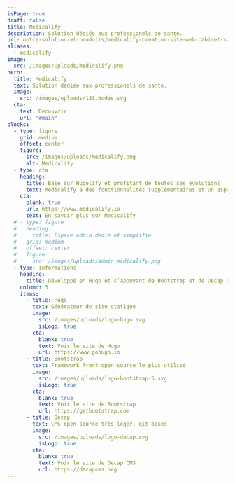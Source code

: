 ```yaml
---
isPage: true
draft: false
title: Medicalify
description: Solution dédiée aux professionels de santé.
url: notre-solution-et-produits/medicalify-creation-site-web-cabinet-sante
aliases:
  - medicalify
image:
  src: /images/uploads/medicalify.png
hero:
  title: Medicalify
  text: Solution dédiée aux professionels de santé.
  image:
    src: /images/uploads/181.Nodes.svg
  cta:
    text: Découvrir
    url: "#main"
blocks:
  - type: figure
    grid: medium
    offset: center
    figure:
      src: /images/uploads/medicalify.png
      alt: Medicalify
  - type: cta
    heading:
      title: Basé sur Hugolify et profitant de toutes ses évolutions
      text: Medicalify a des fonctionnalités supplémentaires et un espace admin dédié à l’univers des métiers de la santé.
    cta:
      blank: true
      url: https://www.medicalify.io
      text: En savoir plus sur Medicalify
  # - type: figure
  #   heading:
  #     title: Espace admin dédié et simplifié
  #   grid: medium
  #   offset: center
  #   figure:
  #     src: /images/uploads/admin-medicalify.png
  - type: informations
    heading:
      title: Développé en Hugo et s’appuyant de Bootstrap et de Decap CMS
    column: 3
    items:
      - title: Hugo
        text: Générateur de site statique
        image:
          src: /images/uploads/logo-hugo.svg
          isLogo: true
        cta:
          blank: true
          text: Voir le site de Hugo
          url: https://www.gohugo.io
      - title: Bootstrap
        text: Framework front open-source le plus utilisé
        image:
          src: /images/uploads/logo-bootstrap-5.svg
          isLogo: true
        cta:
          blank: true
          text: Voir le site de Bootstrap
          url: https://getbootstrap.com
      - title: Decap
        text: CMS open-source très léger, git-based
        image:
          src: /images/uploads/logo-decap.svg
          isLogo: true
        cta:
          blank: true
          text: Voir le site de Decap CMS
          url: https://decapcms.org
---
```

